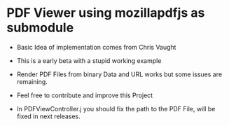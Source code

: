 # PDF Viewer using mozillapdfjs as submodule

- Basic Idea of implementation comes from Chris Vaught

- This is a early beta with a stupid working example
- Render PDF Files from binary Data and URL works but some issues are remaining.
- Feel free to contribute and improve this Project


- In PDFViewController.j you should fix the path to the PDF File, will be fixed in next releases. 
